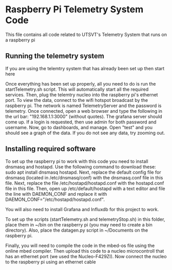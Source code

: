 # Raspberry Pi Telemetry System Code
This file contains all code related to UTSVT's Telemetry System that runs on a raspberry pi

## Running the telemetry system
If you are using the telemtry system that has already been set up then start here

Once everything has been set up properly, all you need to do is run the startTelemetry.sh script. This will automatically start all the required services. Then, plug the telemtry nucleo into the raspberry pi's ethernet port. To view the data, connect to the wifi hotspot broadcast by the raspberry pi. The network is named TelemetryServer and the password is telemetry. Once connected, open a web browser and type the following in the url bar: "192.168.1.1:3000" (without quotes). The grafana server should come up. If a login is requested, then use admin for both password and username. Now, go to dashboards, and manage. Open "test" and you should see a graph of the data. If you do not see any data, try zooming out. 

## Installing required software
To set up the raspberry pi to work with this code you need to install dnsmasq and hostapd. Use the following command to download these: sudo apt install dnsmasq hostapd. Next, replace the default config file for dnsmasq (located in /etc/dnsmasq/conf) with the dnsmasq.conf file in this file. Next, replace the file /etc/hostapd/hostapd.conf with the hostapd.conf file in this file. Then, open up /etc/default/hostapd with a text editor and file the line with DAEMON_CONF and replace it with DAEMON_CONF="/etc/hostapd/hostapd.conf".

You will also need to install Grafana and Influxdb for this project to work.

To set up the scripts (startTelemetry.sh and telemetryStop.sh) in this folder, place them in ~/bin on the raspberry pi (you may need to create a bin directory). Also, place the datagen.py script in ~/Documents on the raspberry pi.

Finally, you will need to compile the code in the mbed-os file using the online mbed compiler. Then upload this code to a nucleo microcontroll that has an ethernet port (we used the Nucleo-F429ZI). Now connect the nucleo to the raspberry pi using an ethernet cable